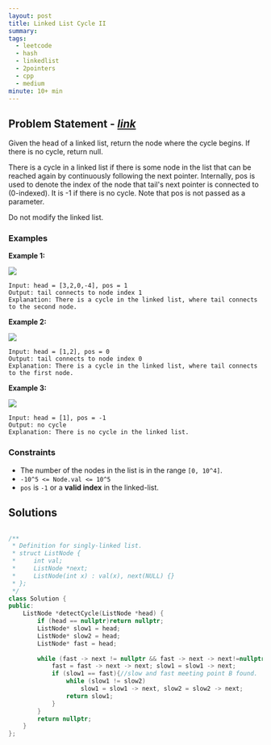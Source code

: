 ```yaml
---
layout: post
title: Linked List Cycle II
summary:
tags:
  - leetcode
  - hash
  - linkedlist
  - 2pointers
  - cpp
  - medium
minute: 10+ min
---
```


## Problem Statement - [_link_](https://leetcode.com/problems/linked-list-cycle-ii/description/)

Given the head of a linked list, return the node where the cycle begins. If there is no cycle, return null.

There is a cycle in a linked list if there is some node in the list that can be reached again by continuously following the next pointer. Internally, pos is used to denote the index of the node that tail's next pointer is connected to (0-indexed). It is -1 if there is no cycle. Note that pos is not passed as a parameter.

Do not modify the linked list.


### Examples

**Example 1:**  

<img src="https://assets.leetcode.com/uploads/2018/12/07/circularlinkedlist.png">

```
Input: head = [3,2,0,-4], pos = 1
Output: tail connects to node index 1
Explanation: There is a cycle in the linked list, where tail connects to the second node.
```

**Example 2:**  

<img src="https://assets.leetcode.com/uploads/2018/12/07/circularlinkedlist_test2.png">

```
Input: head = [1,2], pos = 0
Output: tail connects to node index 0
Explanation: There is a cycle in the linked list, where tail connects to the first node.
```

**Example 3:**

<img src="https://assets.leetcode.com/uploads/2018/12/07/circularlinkedlist_test3.png">

```
Input: head = [1], pos = -1
Output: no cycle
Explanation: There is no cycle in the linked list.
```

### Constraints

- The number of the nodes in the list is in the range `[0, 10^4]`.
- `-10^5 <= Node.val <= 10^5`
- `pos` is `-1` or a **valid index** in the linked-list.

## Solutions

```cpp

/**
 * Definition for singly-linked list.
 * struct ListNode {
 *     int val;
 *     ListNode *next;
 *     ListNode(int x) : val(x), next(NULL) {}
 * };
 */
class Solution {
public:
    ListNode *detectCycle(ListNode *head) {
        if (head == nullptr)return nullptr;
        ListNode* slow1 = head;
        ListNode* slow2 = head;
        ListNode* fast = head;
        
        while (fast -> next != nullptr && fast -> next -> next!=nullptr){
            fast = fast -> next -> next; slow1 = slow1 -> next;
            if (slow1 == fast){//slow and fast meeting point B found.
                while (slow1 != slow2)
                    slow1 = slow1 -> next, slow2 = slow2 -> next;
                return slow1;
            }
        }
        return nullptr;
    }
};

```
